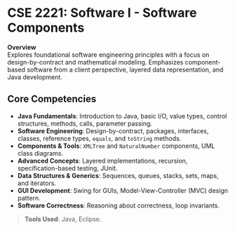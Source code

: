 # CSE 2221: Software I - Software Components

**Overview**  
Explores foundational software engineering principles with a focus on design-by-contract and mathematical modeling. Emphasizes component-based software from a client perspective, layered data representation, and Java development.

## Core Competencies

- **Java Fundamentals**: Introduction to Java, basic I/O, value types, control structures, methods, calls, parameter passing.
- **Software Engineering**: Design-by-contract, packages, interfaces, classes, reference types, `equals`, and `toString` methods.
- **Components & Tools**: `XMLTree` and `NaturalNumber` components, UML class diagrams.
- **Advanced Concepts**: Layered implementations, recursion, specification-based testing, JUnit.
- **Data Structures & Generics**: Sequences, queues, stacks, sets, maps, and iterators.
- **GUI Development**: Swing for GUIs, Model-View-Controller (MVC) design pattern.
- **Software Correctness**: Reasoning about correctness, loop invariants.

> **Tools Used**: Java, Eclipse.

